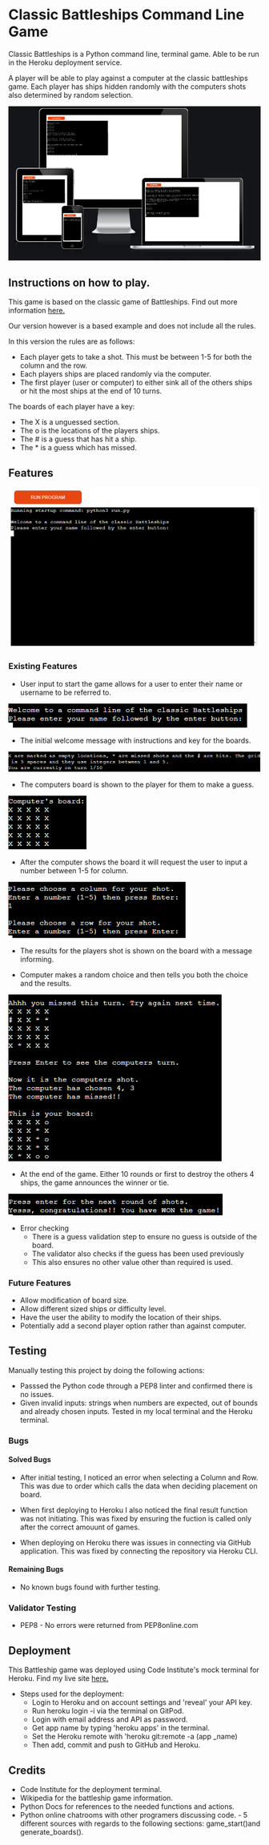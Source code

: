 # Classic Battleships Command Line Game

Classic Battleships is a Python command line, terminal game. Able to be run in the Heroku deployment service.

A player will be able to play against a computer at the classic battleships game. Each player has ships hidden randomly with the computers shots also determined by random selection.

![This is the responsive view of the game once deployed](assets/images/responsive-battleships.png)

## Instructions on how to play.

This game is based on the classic game of Battleships. Find out more information [here.](https://en.wikipedia.org/wiki/Battleship_(game))

Our version however is a based example and does not include all the rules.

In this version the rules are as follows:
* Each player gets to take a shot. This must be between 1-5 for both the column and the row.
* Each players ships are placed randomly via the computer.
* The first player (user or computer) to either sink all of the others ships or hit the most ships at the end of 10 turns.

The boards of each player have a key:
* The X is a unguessed section.
* The o is the locations of the players ships.
* The # is a guess that has hit a ship.
* The * is a guess which has missed.

## Features

![The Heroku app terminal for the battleship commandline game](assets/images/battleship-commandline-terminal.png)

### Existing Features

* User input to start the game allows for a user to enter their name or username to be referred to.

![The command line request for user input](assets/images/player-entry-battleship.png)

* The initial welcome message with instructions and key for the boards. 

![Welcome message included with instructions](assets/images/instructions-battleship.png)

* The computers board is shown to the player for them to make a guess.

![The computers board as shown to the player - has hidden ships](assets/images/computers-board.png)

* After the computer shows the board it will request the user to input a number between 1-5 for column.

![The input request for column and row](assets/images/players-choice.png)

* The results for the players shot is shown on the board with a message informing. 

* Computer makes a random choice and then tells you both the choice and the results.

![After the players guess we then get the result which is reflexted on board. The computer then goes.](assets/images/results-computershot.png)

* At the end of the game. Either 10 rounds or first to destroy the others 4 ships, the game announces the winner or tie.

![The final game message which announces the winner or tie game.](assets/images/final-result.png)

* Error checking
    * There is a guess validation step to ensure no guess is outside of the board.
    * The validator also checks if the guess has been used previously
    * This also ensures no other value other than required is used.

### Future Features

* Allow modification of board size.
* Allow different sized ships or difficulty level.
* Have the user the ability to modify the location of their ships.
* Potentially add a second player option rather than against computer.

## Testing

Manually testing this project by doing the following actions:

* Passsed the Python code through a PEP8 linter and confirmed there is no issues.
* Given invalid inputs: strings when numbers are expected, out of bounds and already chosen inputs.
Tested in my local terminal and the Heroku terminal.

### Bugs

#### Solved Bugs

* After initial testing, I noticed an error when selecting a Column and Row. This was due to order which calls the data when deciding placement on board.

* When first deploying to Heroku I also noticed the final result function was not initiating. This was fixed by ensuring the fuction is called only after the correct amouunt of games.

* When deploying on Heroku there was issues in connecting via GitHub application. This was fixed by connecting the repository via Heroku CLI.

#### Remaining Bugs

* No known bugs found with further testing.

### Validator Testing

* PEP8 - No errors were returned from PEP8online.com

## Deployment

This Battleship game was deployed using Code Institute's mock terminal for Heroku. Find my live site [here.](https://battleship-commandline.herokuapp.com/)

* Steps used for the deployment:
    * Login to Heroku and on account settings and 'reveal' your API key.
    * Run heroku login -i via the terminal on GitPod.
    * Login with email address and API as password.
    * Get app name by typing 'heroku apps' in the terminal.
    * Set the Heroku remote with 'heroku git:remote -a (app _name)
    * Then add, commit and push to GitHub and Heroku.

## Credits

* Code Institute for the deployment terminal.
* Wikipedia for the battleship game information.
* Python Docs for references to the needed functions and actions.
* Python online chatrooms with other programers discussing code. - 5 different sources with regards to the following sections: game_start()and generate_boards().
